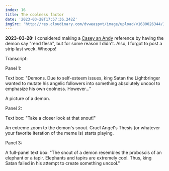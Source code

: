 ```yaml
---
index: 16
title: The coolness factor
date: '2023-03-28T17:57:36.242Z'
imgSrc: 'http://res.cloudinary.com/dvweaspvt/image/upload/v1680026344/16_ozbguu.png'
---
```


**2023-03-28:** I considered making a [Casey an Andy](http://www.galactanet.com/comic/index.php "Casey and Andy") reference by having the demon say "rend flesh", but for some reason I didn't. Also, I forgot to post a strip last week. Whoops!

Transcript:

Panel 1:

Text box: "Demons. Due to self-esteem issues, king Satan the Lightbringer wanted to mutate his angelic followers into something absolutely uncool to emphasize his own coolness. However..."

A picture of a demon.

Panel 2:

Text box: "Take a closer look at that snout!"

An extreme zoom to the demon's snout. Cruel Angel's Thesis (or whatever your favorite iteration of the meme is) starts playing.

Panel 3:

A full-panel text box: "The snout of a demon resembles the proboscis of an elephant or a tapir. Elephants and tapirs are extremely cool. Thus, king Satan failed in his attempt to create something uncool."
